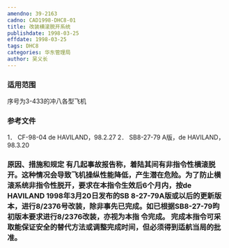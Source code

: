 ```yaml
---
amendno: 39-2163
cadno: CAD1998-DHC8-01
title: 改装横滚脱开系统
publishdate: 1998-03-25
effdate: 1998-03-25
tags: DHC8
categories: 华东管理局
author: 吴义长
---
```


### 适用范围 
序号为3-433的冲八各型飞机

<!--more-->
### 参考文件
1． CF-98-04 de HAVILAND，98.2.27 
2． SB8-27-79 A版，de HAVILAND，98.3.20 

### 原因、措施和规定 有几起事故报告称，着陆其间有非指令性横滚脱开。这种情况会导致飞机操纵性能降低，产生潜在危险。为了防止横滚系统非指令性脱开，要求在本指令生效后6个月内，按de HAVILAND 1998年3月20日发布的SB 8-27-79A版或以后的更新版本，进行8/2376号改装，除非事先已完成。如已根据SB8-27-79昀初版本要求进行8/2376改装，亦视为本指 令完成。 完成本指令可采取能保证安全的替代方法或调整完成时间，但必须得到适航当局的批准。
